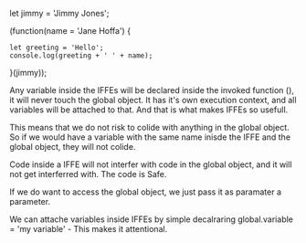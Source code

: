 let jimmy = 'Jimmy Jones';

(function(name = 'Jane Hoffa') {

    let greeting = 'Hello';
    console.log(greeting + ' ' + name);

}(jimmy));

Any variable inside the IFFEs will be declared inside the
invoked function (), it will never touch the global object. 
It has it's own execution context, and all variables will be 
attached to that. And that is what makes IFFEs so usefull. 

This means that we do not risk to colide with anything in the 
global object. So if we would have a variable with the same 
name inisde the IFFE and the global object, they will not colide. 

Code inside a IFFE will not interfer with code in the global 
object, and it will not get interferred with. The code is Safe. 

If we do want to access the global object, we just pass it
as paramater a parameter.

We can attache variables inside IFFEs by simple decalraring
global.variable = 'my variable'  - This makes it attentional.